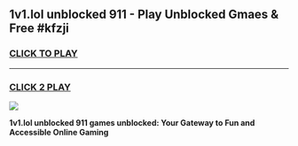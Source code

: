 
## 1v1.lol unblocked 911 - Play Unblocked Gmaes & Free #kfzji
<h3>
<a href="https://news.freeplayer.one?title=1v1.lol_unblocked_911&ref=26F">CLICK TO PLAY</a></h3>
<hr>

<h3>
<a href="https://news.freeplayer.one?title=1v1.lol_unblocked_911&ref=26F">CLICK 2 PLAY</a>
  
</h3>

<a href="https://news.freeplayer.one?title=1v1.lol_unblocked_911&ref=26F/"><img src="https://clearcache.store/games.png"></a>


**1v1.lol unblocked 911 games unblocked: Your Gateway to Fun and Accessible Online Gaming**
